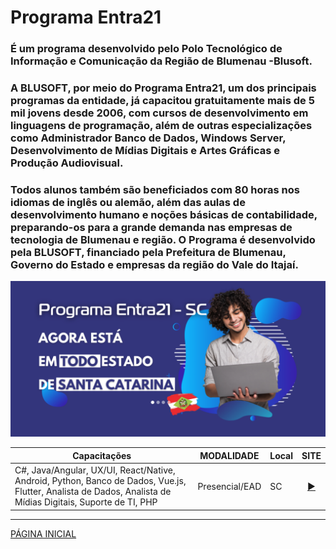 # Programa Entra21

### É um programa desenvolvido pelo Polo Tecnológico de Informação e Comunicação da Região de Blumenau -Blusoft.
### A BLUSOFT, por meio do Programa Entra21, um dos principais programas da entidade, já capacitou gratuitamente mais de 5 mil jovens desde 2006, com cursos de desenvolvimento em linguagens de programação, além de outras especializações como Administrador Banco de Dados, Windows Server, Desenvolvimento de Mídias Digitais e Artes Gráficas e Produção Audiovisual.
### Todos alunos também são beneficiados com 80 horas nos idiomas de inglês ou alemão, além das aulas de desenvolvimento humano e noções básicas de contabilidade, preparando-os para a grande demanda nas empresas de tecnologia de Blumenau e região. O Programa é desenvolvido pela BLUSOFT, financiado pela Prefeitura de Blumenau, Governo do Estado e empresas da região do Vale do Itajaí.
    
![Imagem Programa](./img/img.png)

|Capacitações| MODALIDADE |Local| SITE |
|------|------|------|------|
|C#, Java/Angular, UX/UI, React/Native, Android, Python, Banco de Dados, Vue.js, Flutter, Analista de Dados, Analista de Mídias Digitais, Suporte de TI, PHP|Presencial/EAD|SC|<div align="center">[▶️](https://www.entra21.com.br/)</div>|


---
[PÁGINA INICIAL](https://github.com/seiler-emerson/Programas_Capacitacao_Dev)